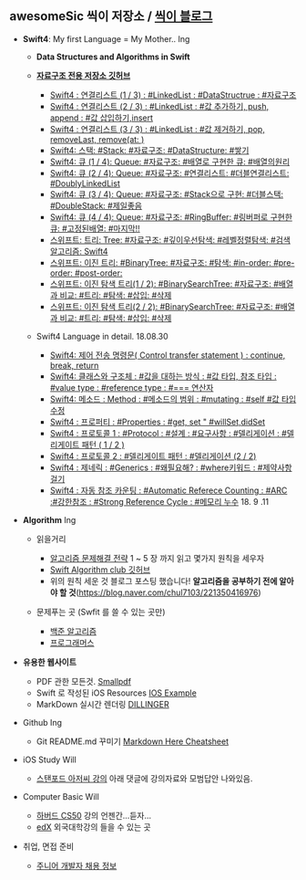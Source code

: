 ## awesomeSic 씩이 저장소     /     [씩이 블로그](https://the-brain-of-sic2.tistory.com) 


* **Swift4**: My first Language = My Mother.. Ing
	* **Data Structures and Algorithms in Swift** 
	* **[자료구조 전용 저장소 깃허브](https://github.com/changSic/DataStructures-in-Swift)**
		* [Swift4 : 연결리스트 (1 / 3) : #LinkedList : #DataStructrue : #자료구조](https://the-brain-of-sic2.tistory.com/entry/Swift4-%EC%97%B0%EA%B2%B0%EB%A6%AC%EC%8A%A4%ED%8A%B8-LinkedList-DataStructrue-%EC%9E%90%EB%A3%8C%EA%B5%AC%EC%A1%B0)
		* [Swift4 : 연결리스트 (2 / 3) : #LinkedList : #값 추가하기, push, append : #값 삽입하기,insert](https://the-brain-of-sic2.tistory.com/entry/Swift4-%EC%97%B0%EA%B2%B0%EB%A6%AC%EC%8A%A4%ED%8A%B8-2-3-LinkedList-%EA%B0%92-%EC%B6%94%EA%B0%80%ED%95%98%EA%B8%B0-push-append-%EA%B0%92-%EC%82%BD%EC%9E%85%ED%95%98%EA%B8%B0insert)
		* [Swift4 : 연결리스트 (3 / 3) : #LinkedList : #값 제거하기, pop, removeLast, remove(at: )](https://the-brain-of-sic2.tistory.com/entry/Swift4-%EC%97%B0%EA%B2%B0%EB%A6%AC%EC%8A%A4%ED%8A%B8-3-3-LinkedList-%EA%B0%92-%EC%A0%9C%EA%B1%B0%ED%95%98%EA%B8%B0-pop-removeLast-removeat)
		* [Swift4: 스택: #Stack: #자료구조: #DataStructure: #쌓기](https://the-brain-of-sic2.tistory.com/entry/Swift4-%EC%8A%A4%ED%83%9D-Stack-%EC%9E%90%EB%A3%8C%EA%B5%AC%EC%A1%B0-DataStructure-%EC%8C%93%EA%B8%B0?category=779571)
		* [Swift4: 큐 (1 / 4): Queue: #자료구조: #배열로 구현한 큐: #배열의원리](https://the-brain-of-sic2.tistory.com/entry/Swift4-%ED%81%90-Queue-%EC%9E%90%EB%A3%8C%EA%B5%AC%EC%A1%B0-%EC%95%8C%EA%B3%A0%EB%A6%AC%EC%A6%98)
		* [Swift4: 큐 (2 / 4): Queue: #자료구조: #연결리스트: #더블연결리스트: #DoublyLinkedList](https://the-brain-of-sic2.tistory.com/entry/Swift4-%ED%81%90-2-4-Queue-%EC%9E%90%EB%A3%8C%EA%B5%AC%EC%A1%B0-%EC%97%B0%EA%B2%B0%EB%A6%AC%EC%8A%A4%ED%8A%B8-%EB%8D%94%EB%B8%94%EC%97%B0%EA%B2%B0%EB%A6%AC%EC%8A%A4%ED%8A%B8-DoublyLinkedList)
		* [Swift4: 큐 (3 / 4): Queue: #자료구조: #Stack으로 구현: #더블스택: #DoubleStack: #제일좋음](https://the-brain-of-sic2.tistory.com/entry/%ED%81%90)
		* [Swift4: 큐 (4 / 4): Queue: #자료구조: #RingBuffer: #링버퍼로 구현한 큐: #고정된배열: #마지막!!](https://the-brain-of-sic2.tistory.com/entry/%EB%A7%81%EB%B2%84%ED%8D%BC)
		* [스위프트: 트리: Tree: #자료구조: #깊이우선탐색: #레벨정렬탐색: #검색알고리즘: Swift4](https://the-brain-of-sic2.tistory.com/entry/%ED%8A%B8%EB%A6%AC)
		* [스위프트: 이진 트리: #BinaryTree: #자료구조: #탐색: #in-order: #pre-order: #post-order:](https://the-brain-of-sic2.tistory.com/entry/%EC%8A%A4%EC%9C%84%ED%94%84%ED%8A%B8-%EC%9D%B4%EC%A7%84-%ED%8A%B8%EB%A6%AC-BinaryTree)
		* [스위프트: 이진 탐색 트리(1 / 2): #BinarySearchTree: #자료구조: #배열과 비교: #트리: #탐색: #삽입: #삭제](https://the-brain-of-sic2.tistory.com/entry/%EC%9D%B4%EC%A7%84%ED%83%90%EC%83%89%ED%8A%B8%EB%A6%AC)
		* [스위프트: 이진 탐색 트리(2 / 2): #BinarySearchTree: #자료구조: #배열과 비교: #트리: #탐색: #삽입: #삭제](https://the-brain-of-sic2.tistory.com/entry/%EC%8A%A4%EC%9C%84%ED%94%84%ED%8A%B8-%EC%9D%B4%EC%A7%84-%ED%83%90%EC%83%89-%ED%8A%B8%EB%A6%AC2-2-BinarySearchTree-%EC%9E%90%EB%A3%8C%EA%B5%AC%EC%A1%B0-%EB%B0%B0%EC%97%B4%EA%B3%BC-%EB%B9%84%EA%B5%90-%ED%8A%B8%EB%A6%AC-%ED%83%90%EC%83%89-%EC%82%BD%EC%9E%85-%EC%82%AD%EC%A0%9C)
	
	* Swift4 Language in detail. 18.08.30
		* [Swift4: 제어 전송 명령문( Control transfer statement ) : continue, break, return](https://the-brain-of-sic2.tistory.com/entry/Control-transfer-statement?category=779576) 
		* [Swift4: 클래스와 구조체 : #값을 대하는 방식 : #값 타입, 참조 타입 : #value type : #reference type : #=== 연산자](https://the-brain-of-sic2.tistory.com/entry/%ED%81%B4%EB%9E%98%EC%8A%A4%EC%99%80-%EA%B5%AC%EC%A1%B0%EC%B2%B4%EA%B0%80-%EA%B0%92%EC%9D%84-%EB%8C%80%ED%95%98%EB%8A%94-%EB%B0%A9%EC%8B%9D-%EA%B0%92-%ED%83%80%EC%9E%85-%EC%B0%B8%EC%A1%B0-%ED%83%80%EC%9E%85-value-type-reference-type)
		* [Swift4: 메소드 : Method : #메소드의 범위 : #mutating : #self #값 타입 수정](https://the-brain-of-sic2.tistory.com/entry/Method)
		* [Swift4 : 프로퍼티 : #Properties : #get, set " #willSet,didSet](https://the-brain-of-sic2.tistory.com/entry/%ED%94%84%EB%A1%9C%ED%8D%BC%ED%8B%B0-Properties?category=779576)
		* [Swift4 : 프로토콜 1 : #Protocol : #설계 : #요구사항 : #델리게이션 : #델리게이트 패턴 ( 1 / 2 )](https://the-brain-of-sic2.tistory.com/entry/%ED%94%84%EB%A1%9C%ED%86%A0%EC%BD%9C-Protocol-%EC%84%A4%EA%B3%84-%EC%9A%94%EA%B5%AC%EC%82%AC%ED%95%AD?category=779576)
		* [Swift4 : 프로토콜 2 : #델리게이트 패턴 : #델리게이션 (2 / 2)](https://the-brain-of-sic2.tistory.com/entry/%ED%94%84%EB%A1%9C%ED%86%A0%EC%BD%9C-2-%EB%8D%B8%EB%A6%AC%EA%B2%8C%EC%9D%B4%ED%8A%B8-%ED%8C%A8%ED%84%B4-%EB%8D%B8%EB%A6%AC%EA%B2%8C%EC%9D%B4%EC%85%98-2-2?category=779576)
		* [Swift4 : 제네릭 : #Generics : #왜필요해? : #where키워드 : #제약사항걸기](https://the-brain-of-sic2.tistory.com/entry/%EC%A0%9C%EB%84%A4%EB%A6%AD-Generics?category=779576)
		* [Swift4 : 자동 참조 카운팅 : #Automatic Referece Counting : #ARC :#강한참조 : #Strong Reference Cycle : #메모리 누수](https://the-brain-of-sic2.tistory.com/entry/Swift4-%EC%9E%90%EB%8F%99-%EC%B0%B8%EC%A1%B0-%EC%B9%B4%EC%9A%B4%ED%8C%85-Automatic-Referece-Counting-ARC?category=779576) 18. 9 .11
		
    
* **Algorithm** Ing
	
	* 읽을거리
		* [알고리즘 문제해결 전략](https://book.naver.com/bookdb/book_detail.nhn?bid=7058764) 1 ~ 5 장 까지 읽고 몇가지 원칙을 세우자
		* [Swift Algorithm club 깃허브](https://github.com/raywenderlich/swift-algorithm-club)
		* 위의 원칙 세운 것 블로그 포스팅 했습니다! **알고리즘을 공부하기 전에 알아야 할 것**(https://blog.naver.com/chul7103/221350416976)
	
	* 문제푸는 곳 (Swfit 를 쓸 수 있는 곳만)
		* [백준 알고리즘](https://www.acmicpc.net)
		* [프로그래머스](https://programmers.co.kr)
		
* **유용한 웹사이트**
	* PDF 관한 모든것. [Smallpdf](https://smallpdf.com/kr)
	* Swift 로 작성된 iOS Resources [IOS Example](https://iosexample.com/)
	* MarkDown 실시간 렌더링 [DILLINGER](https://dillinger.io/)


* Github Ing
   * Git README.md 꾸미기 [Markdown Here Cheatsheet](https://github.com/adam-p/markdown-here/wiki/Markdown-Here-Cheatsheet#emphasis)
    
* iOS Study Will
	* [스탠포드 아저씨 강의](https://www.youtube.com/channel/UC4TopsgjMJ0p-DlgJ6J4dzw) 아래 댓글에 강의자료와 모범답안 나와있음.
	
    
* Computer Basic Will
	* [하버드 CS50](https://www.edx.org/course/cs50s-introduction-computer-science-harvardx-cs50x) 강의 언젠간...듣자...
	* [edX](https://www.edx.org) 외국대학강의 들을 수 있는 곳
	
	
* 취업, 면접 준비
	* [주니어 개발자 채용 정보](https://github.com/changSic/junior-recruit-scheduler)
